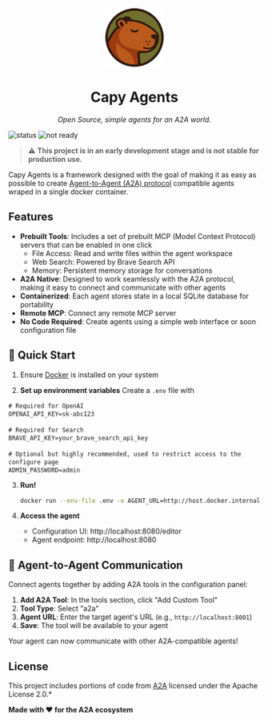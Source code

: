 <div align="center">
  <img src="new-logo.png" alt="Capy Agents Logo" width="120" height="120">
  <h1>Capy Agents</h1>
  <p><em>Open Source, simple agents for an A2A world.</em></p>
</div>

![status](https://img.shields.io/badge/status-under_development-yellow)
![not ready](https://img.shields.io/badge/production-ready_❌-red)

> ⚠️ **This project is in an early development stage and is not stable for production use.**

Capy Agents is a framework designed with the goal of making it as easy as possible to create [Agent-to-Agent (A2A) protocol](https://github.com/google/A2A) compatible agents wraped in a single docker container.

## Features

- **Prebuilt Tools**: Includes a set of prebuilt MCP (Model Context Protocol) servers that can be enabled in one click
  - File Access: Read and write files within the agent workspace
  - Web Search: Powered by Brave Search API
  - Memory: Persistent memory storage for conversations
- **A2A Native**: Designed to work seamlessly with the A2A protocol, making it easy to connect and communicate with other agents
- **Containerized**: Each agent stores state in a local SQLite database for portability
- **Remote MCP**: Connect any remote MCP server
- **No Code Required**: Create agents using a simple web interface or soon configuration file

## 🚀 Quick Start

1. Ensure [Docker](https://docs.docker.com/get-started/get-docker/) is installed on your system

2. **Set up environment variables**
  Create a `.env` file with
  
  ```env
  # Required for OpenAI
  OPENAI_API_KEY=sk-abc123
  
  # Required for Search
  BRAVE_API_KEY=your_brave_search_api_key
  
  # Optional but highly recommended, used to restrict access to the configure page
  ADMIN_PASSWORD=admin
  ```

3. **Run!**
   ```bash
   docker run --env-file .env -e AGENT_URL=http://host.docker.internal:8080 -p 8080:80 -it brycewcole/capy-agents:latest
   ```

3. **Access the agent**
   - Configuration UI: http://localhost:8080/editor
   - Agent endpoint: http://localhost:8080


## 🔗 Agent-to-Agent Communication

Connect agents together by adding A2A tools in the configuration panel:

1. **Add A2A Tool**: In the tools section, click "Add Custom Tool"
2. **Tool Type**: Select "a2a" 
3. **Agent URL**: Enter the target agent's URL (e.g., `http://localhost:8001`)
4. **Save**: The tool will be available to your agent

Your agent can now communicate with other A2A-compatible agents!


## License

This project includes portions of code from [A2A](https://github.com/google/A2A) licensed under the Apache License 2.0.*

**Made with ❤️ for the A2A ecosystem**
